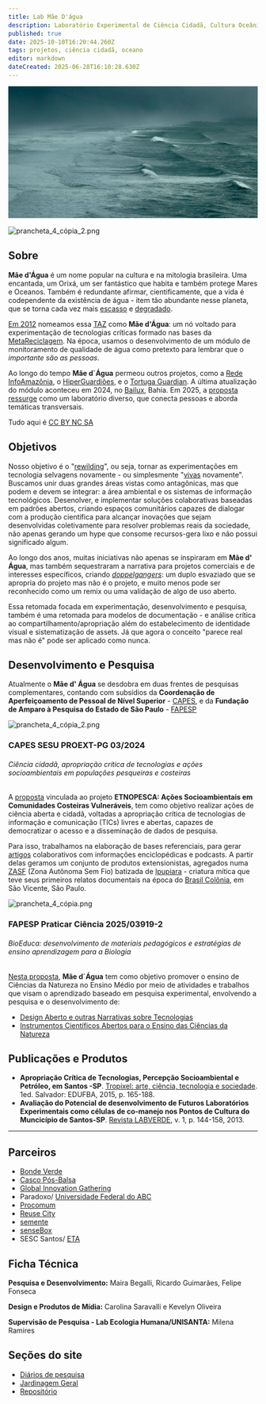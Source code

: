 ```yaml
---
title: Lab Mãe D'água
description: Laboratório Experimental de Ciência Cidadã, Cultura Oceânica e Tecnologia
published: true
date: 2025-10-10T16:20:44.260Z
tags: projetos, ciência cidadã, oceano
editor: markdown
dateCreated: 2025-06-28T16:10:28.630Z
---
```



![home.png](/projetos/maedagua/home.png)

![prancheta_4_cópia_2.png](/projetos/maedagua/prancheta_4_cópia_2.png)

## Sobre

**Mãe d'Água** é um nome popular na cultura e na mitologia brasileira. Uma encantada, um Orixá, um ser fantástico que habita e também protege Mares e Oceanos. Também é redundante afirmar, cientificamente, que a vida é codependente da existência de água - item tão abundante nesse planeta, que se torna cada vez mais [escasso](https://pubs.acs.org/doi/full/10.1021/acs.est.5b03191) e [degradado](https://www.science.org/doi/abs/10.1126/science.1208277).

[Em 2012](https://www.flickr.com/photos/maedagua/) nomeamos essa [TAZ](http://www.mom.arq.ufmg.br/mom/02_arq_interface/4a_aula/Hakim_Bey_TAZ.pdf) como **Mãe d'Água**: um nó voltado para experimentação de tecnologias críticas formado nas bases da [MetaReciclagem](https://metareciclagem.github.io/wiki/Mae-d%e2%80%99Agua.html). Na época, usamos o desenvolvimento de um módulo de monitoramento de qualidade de água como pretexto para lembrar que o *importante são as pessoas*.

Ao longo do tempo **Mãe d´Água** permeou outros projetos, como a [Rede InfoAmazônia](https://infoamazonia.org/project/rede-infoamazonia/), o [HiperGuardiões](/projetos/maedagua/repo/hiperguardioes), e o [Tortuga Guardian](https://github.com/TortugaGuardian). A última atualização do módulo aconteceu em 2024, no [Bailux](https://www.flickr.com/photos/bailux3biomas/), Bahia. Em 2025, a [proposta ressurge](https://is.efeefe.me/stuff/ritualised-repetitions) como um laboratório diverso, que conecta pessoas e aborda temáticas transversais.

Tudo aqui é [CC BY NC SA](https://creativecommons.org/licenses/by-nc-sa/4.0/deed.en)

## Objetivos
Nosso objetivo é o "[rewilding](https://www.noemamag.com/we-need-to-rewild-the-internet/)", ou seja, tornar as experimentações em tecnologia selvagens novamente - ou simplesmente "[vivas](https://networkcultures.org/wp-content/uploads/2025/05/the-internet-of-dead-things-UPDATED.pdf) novamente". Buscamos unir duas grandes áreas vistas como antagônicas, mas que podem e devem se integrar: a área ambiental e os sistemas de informação tecnológicos. Desenolver, e implementar soluções colaborativas baseadas em padrões abertos, criando espaços comunitários capazes de dialogar com a produção científica para alcançar inovações que sejam desenvolvidas coletivamente para resolver problemas reais da sociedade, não apenas gerando um hype que consome recursos-gera lixo e não possui significado algum.

Ao longo dos anos, muitas iniciativas não apenas se inspiraram em **Mãe d' Água**, mas também sequestraram a narrativa para projetos comerciais e de interesses específicos, criando [*doppelgangers*](https://www.theguardian.com/books/2023/sep/09/doppelganger-a-trip-into-the-mirror-world-by-naomi-klein-review-a-case-of-mistaken-identity): um duplo esvaziado que se apropria do projeto mas não é o projeto, e muito menos pode ser reconhecido como um remix ou uma validação de algo de uso aberto.

Essa retomada focada em experimentação, desenvolvimento e pesquisa, também é uma retomada para modelos de documentação - e análise crítica ao compartilhamento/apropriação além do estabelecimento de identidade visual e sistematização de assets. Já que agora o conceito "parece real mas não é" pode ser aplicado como nunca.


## Desenvolvimento e Pesquisa

Atualmente o **Mãe d' Água** se desdobra em duas frentes de pesquisas complementares, contando com subsídios da **Coordenação de Aperfeiçoamento de Pessoal de Nível Superior** - [CAPES](https://www.gov.br/capes/pt-br), e da **Fundação de Amparo à Pesquisa do Estado de São Paulo** - [FAPESP](https://fapesp.br/)

![prancheta_4_cópia_2.png](/projetos/maedagua/prancheta_4_cópia_2.png)


### CAPES SESU PROEXT-PG 03/2024 

###### Ciência cidadã, apropriação crítica de tecnologias e ações socioambientais em populações pesqueiras e costeiras

A [proposta](https://www.gov.br/capes/pt-br/acesso-a-informacao/acoes-e-programas/bolsas/programas-estrategicos/desenvolvimento-regional/programa-de-extensao-da-educacao-superior-na-pos-graduacao-proext-pg/edital-conjunto-n-03-2024) vinculada ao projeto **ETNOPESCA: Ações Socioambientais em Comunidades Costeiras Vulneráveis**, tem como objetivo realizar ações de ciência aberta e cidadã, voltadas a apropriação crítica de tecnologias de informação e comunicação (TICs) livres e abertas, capazes de democratizar o acesso e a disseminação de dados de pesquisa. 

Para isso, trabalhamos na elaboração de bases referenciais, para gerar [artigos](https://pt.wikipedia.org/wiki/Wikip%C3%A9dia:Artigo) colaborativos com informações enciclopédicas e podcasts. A partir delas geramos um conjunto de produtos extensionistas, agregados numa [ZASF](https://desvio.github.io/blog/zasf/) (Zona Autônoma Sem Fio) batizada de [Ipupiara](/projetos/maedagua/ipupiara) - criatura mítica que teve seus primeiros relatos documentais na época do [Brasil Colônia](https://www.politize.com.br/brasil-colonia/), em São Vicente, São Paulo. 

![prancheta_4_cópia.png](/projetos/maedagua/prancheta_4_cópia.png)

### FAPESP Praticar Ciência 2025/03919-2 

###### BioEduca: desenvolvimento de materiais pedagógicos e estratégias de ensino aprendizagem para a Biologia

[Nesta proposta](https://fapesp.br/17237/edital-praticar-ciencia), **Mãe d´Água** tem como objetivo promover o ensino de Ciências da Natureza no Ensino Médio por meio de atividades e trabalhos que visam o aprendizado baseado em pesquisa experimental, envolvendo a pesquisa e o desenvolvimento de:
- [Design Aberto e outras Narrativas sobre Tecnologias](/projetos/maedagua/designenarrativas)
- [Instrumentos Científicos Abertos para o Ensino das Ciências da Natureza](/projetos/maedagua/instrumentoscientificosabertos)

## Publicações e Produtos

- **Apropriação Crítica de Tecnologias, Percepção Socioambiental e Petróleo, em Santos -SP**. [Tropixel: arte, ciência, tecnologia e sociedade](http://dx.doi.org/10.13140/RG.2.1.3633.8644). 1ed. Salvador: EDUFBA, 2015, p. 165-188.
- **Avaliação do Potencial de desenvolvimento de Futuros Laboratórios Experimentais como células de co-manejo nos Pontos de Cultura do Muncicípio de Santos-SP**. [Revista LABVERDE](http://dx.doi.org/10.11606/issn.2179-2275.v0i6p145-158), v. 1, p. 144-158, 2013.

-------------------------
## Parceiros
- [Bonde Verde](https://www.instagram.com/bondeverde)
- [Casco Pós-Balsa](http://www.casco-pos-balsa.com)
- [Global Innovation Gathering](https://globalinnovationgathering.org/)
- Paradoxo/ [Universidade Federal do ABC](https://www.ufabc.edu.br)
- [Procomum](https://www.procomum.org/)
- [Reuse City](https://reuse.city/)
- [semente](https://semente.de/)
- [senseBox](https://sensebox.de/en/)
- SESC Santos/ [ETA](https://www.sescsp.org.br/programacao/laboratorio-aberto-e-compartilhado/)

## Ficha Técnica

**Pesquisa e Desenvolvimento:** Maira Begalli, Ricardo Guimarães, Felipe Fonseca

**Design e Produtos de Mídia:** Carolina Saravalli e Kevelyn Oliveira

**Supervisão de Pesquisa - Lab Ecologia Humana/UNISANTA:** Milena Ramires

## Seções do site

- [Diários de pesquisa](/projetos/maedagua/diarios)
- [Jardinagem Geral](/projetos/maedagua/jardinagemgeral)
- [Repositório](/projetos/maedagua/repo)